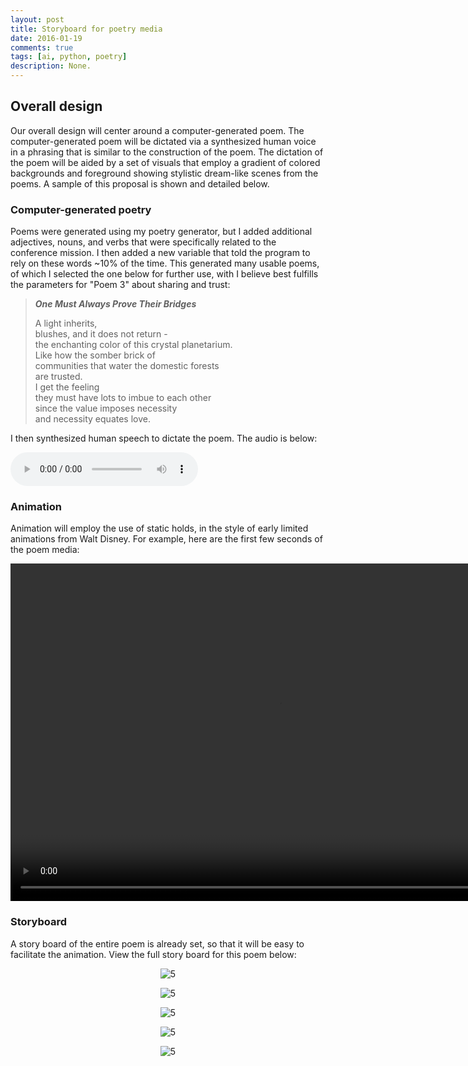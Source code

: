 ```yaml
---
layout: post
title: Storyboard for poetry media
date: 2016-01-19
comments: true
tags: [ai, python, poetry]
description: None.
---
```



<script type="text/javascript" src="/assets/js/jquery.min.js" ></script>
<script type="text/javascript" src="/assets/js/hashes.min.js"></script>
<script type="text/javascript" src="/assets/js/aes.js"></script>
<script src='/assets/js/responsivevoice.js'></script>
<script src='/assets/js/storyboard1.js'></script>


<h2>Overall design</h2>
<p>Our overall design will center around a computer-generated poem. The computer-generated poem will be dictated via a synthesized human voice in a 
phrasing that is similar to the construction of the poem. The dictation of the poem will be aided by a set of visuals that employ a gradient of
colored backgrounds and foreground showing stylistic dream-like scenes from the poems. A sample of this proposal is shown and detailed below.</p>

<h3>Computer-generated poetry</h3>

<p>Poems were generated using my poetry generator, but I added additional adjectives, nouns, and verbs that were specifically related to the conference mission. I then added a new variable that told the program to rely on these words ~10% of the time. This generated many usable poems, of which I selected the one below for further use, with I believe best fulfills the parameters for "Poem 3" about sharing and trust:</p>


<blockquote>
<p><strong><em>One Must Always Prove Their Bridges</em></strong></p>
A light inherits,<br>
blushes, and it does not return -<br>
the enchanting color of this crystal planetarium.<br>
Like how the somber brick of <br>
communities that water the domestic forests <br>
are trusted.<br>
I get the feeling<br>
they must have lots to imbue to each other <br>
since the value imposes necessity<br>
and necessity equates love.<br>
</blockquote>

<p>I then synthesized human speech to dictate the poem. The audio is below:</p>
<audio controls id="linkAudio">
  <source src="/storyboard/speech_audio.mp3" type="audio/mpeg">
Your browser does not support the audio element.
</audio>

<h3>Animation</h3>

<p>Animation will employ the use of static holds, in the style of early limited animations from Walt Disney. For example, here are the first few seconds of the poem media:</p>

<div class="col-sm-12">
<p align="center">

<video width="860" height="540" controls>
<source src="http://rpiai.com/storyboard/animation_sample.mp4" type="video/mp4">
Your browser does not support the video tag.
</video>

</p>
</div>  
<h3>Storyboard</h3>

<p>A story board of the entire poem is already set, so that it will be easy to facilitate the animation. View the full story board for this poem below:</p>

<div class="col-sm-12">
<p align="center"><img alt=
"5"
class="img-rounded img-responsive" src=
"http://rpiai.com/storyboard/IMG_3344.JPG"></p>
</div>  
<div class="col-sm-12">
<p align="center"><img alt=
"5"
class="img-rounded img-responsive" src=
"http://rpiai.com/storyboard/IMG_3345.JPG"></p>
</div>

<div class="col-sm-12">
<p align="center"><img alt=
"5"
class="img-rounded img-responsive" src=
"http://rpiai.com/storyboard/IMG_3346.JPG"></p>
</div>

<div class="col-sm-12">
<p align="center"><img alt=
"5"
class="img-rounded img-responsive" src=
"http://rpiai.com/storyboard/IMG_3347.JPG"></p>
</div>

<div class="col-sm-12">
<p align="center"><img alt=
"5"
class="img-rounded img-responsive" src=
"http://rpiai.com/storyboard/IMG_3348.JPG"></p>
</div>